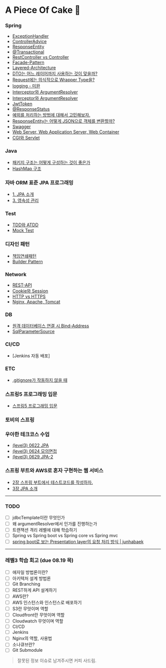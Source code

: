 # A Piece Of Cake 🍰

### Spring
- [ExceptionHandler](spring/ExceptionHandler.md)
- [ControllerAdvice](spring/ControllerAdvice.md)
- [ResponseEntity](spring/ResponseEntity.md)
- [@Transactional](network/Transactional.md)
- [RestController vs Controller](spring/RestController-Controller.md)
- [Facade-Pattern](design-pattern/Facade-Pattern.md)
- [Layered-Architecture](spring/Layered-Architecture.md)
- [DTO는 어느 레이어까지 사용하는 것이 맞을까?](spring/When-To-Use-DTO.md)
- [Request에는 의식적으로 Wrapper Type을?](spring/Request-With-Wrapper.md)
- [logging - 미완](spring/logger.md)
- [Interceptor와 ArgumentResolver](spring/interceptor-argumentResolver.md)
- [Interceptor와 ArgumentResolver](spring/interceptor-argumentResolver-detail.md)
- [JwtToken](spring/jwt.md)
- [@ResponseStatus](spring/responseStatus-annotation.md)
- [예외를 처리하는 방법에 대해서 고민해보자.](spring/handle-exception.md)
- [ResponseEntity는 어떻게 JSON으로 객체를 변환할까?](spring/how-to-convert-json-in-response-entity.md)
- [Swagger](spring/swagger.md)
- [Web Server, Web Application Server, Web Container](spring/webServer-WAS-Container.md)
- [CGI와 Servlet](spring/cgi-servlet.md)

### Java
- [패키지 구조는 어떻게 구성하는 것이 좋은가](java/package.md)
- [HashMap 구조](java/about-hashMap.md)

### 자바 ORM 표준 JPA 프로그래밍
- [1. JPA 소개](jpa/chap1-introduce-jpa.md)
- [3. 영속성 관리](jpa/chap3-persistence.md)

### Test
- [TDD와 ATDD](test/TDD-ATDD.md)
- [Mock Test](test/mock-test.md)

### 디자인 패턴
- [책임연쇄패턴](design-pattern/책임연쇄패턴.md)
- [Builder Pattern](design-pattern/빌더패턴.md)

### Network
- [REST-API](network/REST-API.md)
- [Cookie와 Session](network/Cookie-Session.md)
- [HTTP vs HTTPS](network/Http_Https.md)
- [Nginx, Apache, Tomcat](network/nginx_apache_tomcat.md)

### DB
- [원격 데이터베이스 연결 시 Bind-Address](db/remote-db-bind-address.md)
- [SqlParameterSource](db/sqlParameterSource.md)

### CI/CD
- [Jenkins 자동 배포]

### ETC
- [.gitignore가 작동하지 않을 때](etc/gitignore-작동하지-않을-때.md)

### 스프링5 프로그래밍 입문
- [스프링5 프로그래밍 입문](https://github.com/seovalue/spring5-programming-introduction/tree/seovalue/joanne)

### 토비의 스프링

### 우아한 테크코스 수업
* [(level3) 0622 JPA](lecture/0622.md)
* [(level3) 0624 모의면접](lecture/0624.md)
* [(level3) 0629 JPA-2](lecture/0629.md)


### 스프링 부트와 AWS로 혼자 구현하는 웹 서비스
* [2장 스프링 부트에서 테스트코드를 작성하자.](etc/chap2-springboot-aws.md)
* [3장 JPA 소개](etc/chap3-springboot-aws.md)


---


### TODO
- [ ] jdbcTemplate이란 무엇인가
- [ ] 왜 argumentResolver에서 인가를 진행하는가
- [ ] 트랜잭션 격리 레벨에 대해 학습하기
- [ ] Spring vs Spring boot vs Spring core vs Spring mvc
- [ ] [spring boot로 보는 Presentation layer의 요청 처리 방식 | junhabaek](https://tech.junhabaek.net/%EB%B0%B1%EC%97%94%EB%93%9C-%EC%84%9C%EB%B2%84-%EC%95%84%ED%82%A4%ED%85%8D%EC%B2%98-presentation-layer-1-%EC%9A%94%EC%B2%AD-%EB%B0%A9%EC%8B%9D%EC%97%90-%EB%94%B0%EB%A5%B8-variation-353fe464bdb4#8810)

---

### 레벨3 학습 회고 (due 08.19 목)
- [ ] 애자일 방법론이란?
- [ ] 아키텍처 설계 방법론
- [ ] Git Branching
- [ ] REST하게 API 설계하기
- [ ] AWS란?
- [ ] AWS 인스턴스와 인스턴스로 배포하기
- [ ] S3란 무엇이며 역할
- [ ] Cloudfront란 무엇이며 역할
- [ ] Cloudwatch 무엇이며 역할
- [ ] CI/CD
- [ ] Jenkins
- [ ] Nginx의 역할, 사용법
- [ ] 소나큐브란?
- [ ] Git Submodule

> 잘못된 정보 이슈로 남겨주시면 커피 사드림.
